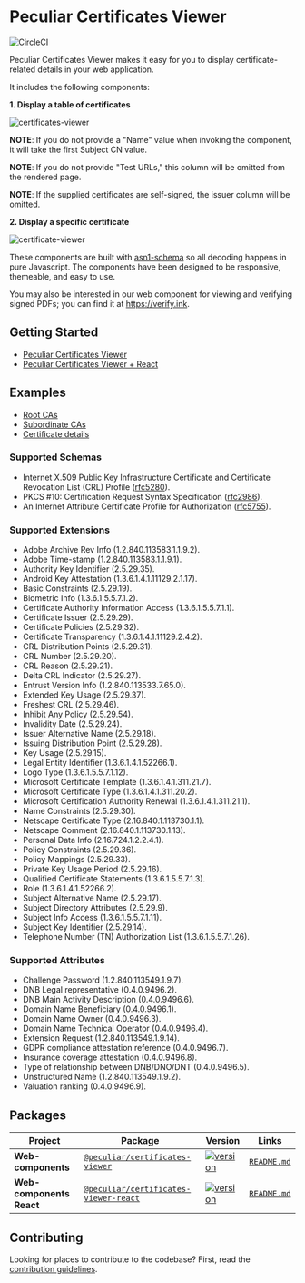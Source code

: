 # Peculiar Certificates Viewer

[![CircleCI](https://circleci.com/gh/PeculiarVentures/pv-certificates-viewer.svg?style=svg)](https://circleci.com/gh/PeculiarVentures/pv-certificates-viewer)

Peculiar Certificates Viewer makes it easy for you to display certificate-related details in your web application.

It includes the following components:

**1. Display a table of certificates**

![certificates-viewer](https://github.com/PeculiarVentures/pv-certificates-viewer/assets/9417251/a3e70cd4-7f0b-4c0d-aaab-40f0cda0188d)

**NOTE**: If you do not provide a "Name" value when invoking the component, it will take the first Subject CN value.

**NOTE**: If you do not provide "Test URLs," this column will be omitted from the rendered page.

**NOTE**: If the supplied certificates are self-signed, the issuer column will be omitted.

**2. Display a specific certificate**

![certificate-viewer](https://github.com/PeculiarVentures/pv-certificates-viewer/assets/9417251/12f3ac31-b773-4eec-b535-3dce441ada73)

These components are built with [asn1-schema](https://github.com/PeculiarVentures/asn1-schema) so all decoding happens in pure Javascript. The components have been designed to be responsive, themeable, and easy to use.

You may also be interested in our web component for viewing and verifying signed PDFs; you can find it at https://verify.ink.

## Getting Started

- [Peculiar Certificates Viewer](./packages/webcomponents/README.md)
- [Peculiar Certificates Viewer + React](./packages/webcomponents-react/README.md)

## Examples

- [Root CAs](https://codepen.io/donskov/pen/gOpQGYa)
- [Subordinate CAs](https://codepen.io/donskov/pen/poJQWea)
- [Certificate details](https://codepen.io/donskov/pen/RwPqLLa)

### Supported Schemas

- Internet X.509 Public Key Infrastructure Certificate and Certificate Revocation List (CRL) Profile ([rfc5280](https://tools.ietf.org/html/rfc5280)).
- PKCS #10: Certification Request Syntax Specification ([rfc2986](https://tools.ietf.org/html/rfc2986)).
- An Internet Attribute Certificate Profile for Authorization ([rfc5755](https://tools.ietf.org/html/rfc5755)).

### Supported Extensions

- Adobe Archive Rev Info (1.2.840.113583.1.1.9.2).
- Adobe Time-stamp (1.2.840.113583.1.1.9.1).
- Authority Key Identifier (2.5.29.35).
- Android Key Attestation (1.3.6.1.4.1.11129.2.1.17).
- Basic Constraints (2.5.29.19).
- Biometric Info (1.3.6.1.5.5.7.1.2).
- Certificate Authority Information Access (1.3.6.1.5.5.7.1.1).
- Certificate Issuer (2.5.29.29).
- Certificate Policies (2.5.29.32).
- Certificate Transparency (1.3.6.1.4.1.11129.2.4.2).
- CRL Distribution Points (2.5.29.31).
- CRL Number (2.5.29.20).
- CRL Reason (2.5.29.21).
- Delta CRL Indicator (2.5.29.27).
- Entrust Version Info (1.2.840.113533.7.65.0).
- Extended Key Usage (2.5.29.37).
- Freshest CRL (2.5.29.46).
- Inhibit Any Policy (2.5.29.54).
- Invalidity Date (2.5.29.24).
- Issuer Alternative Name (2.5.29.18).
- Issuing Distribution Point (2.5.29.28).
- Key Usage (2.5.29.15).
- Legal Entity Identifier (1.3.6.1.4.1.52266.1).
- Logo Type (1.3.6.1.5.5.7.1.12).
- Microsoft Certificate Template (1.3.6.1.4.1.311.21.7).
- Microsoft Certificate Type (1.3.6.1.4.1.311.20.2).
- Microsoft Certification Authority Renewal (1.3.6.1.4.1.311.21.1).
- Name Constraints (2.5.29.30).
- Netscape Certificate Type (2.16.840.1.113730.1.1).
- Netscape Comment (2.16.840.1.113730.1.13).
- Personal Data Info (2.16.724.1.2.2.4.1).
- Policy Constraints (2.5.29.36).
- Policy Mappings (2.5.29.33).
- Private Key Usage Period (2.5.29.16).
- Qualified Certificate Statements (1.3.6.1.5.5.7.1.3).
- Role (1.3.6.1.4.1.52266.2).
- Subject Alternative Name (2.5.29.17).
- Subject Directory Attributes (2.5.29.9).
- Subject Info Access (1.3.6.1.5.5.7.1.11).
- Subject Key Identifier (2.5.29.14).
- Telephone Number (TN) Authorization List (1.3.6.1.5.5.7.1.26).

### Supported Attributes

- Challenge Password (1.2.840.113549.1.9.7).
- DNB Legal representative (0.4.0.9496.2).
- DNB Main Activity Description (0.4.0.9496.6).
- Domain Name Beneficiary (0.4.0.9496.1).
- Domain Name Owner (0.4.0.9496.3).
- Domain Name Technical Operator (0.4.0.9496.4).
- Extension Request (1.2.840.113549.1.9.14).
- GDPR compliance attestation reference (0.4.0.9496.7).
- Insurance coverage attestation (0.4.0.9496.8).
- Type of relationship between DNB/DNO/DNT (0.4.0.9496.5).
- Unstructured Name (1.2.840.113549.1.9.2).
- Valuation ranking (0.4.0.9496.9).

## Packages

| Project | Package | Version | Links |
| ------- | ------- | ------- |:-----:|
| **Web-components** | [`@peculiar/certificates-viewer`](https://www.npmjs.com/package/@peculiar/certificates-viewer) | [![version](https://img.shields.io/npm/v/@peculiar/certificates-viewer/latest.svg)](https://www.npmjs.com/package/@peculiar/certificates-viewer) | [`README.md`](packages/webcomponents/README.md)
| **Web-components React** | [`@peculiar/certificates-viewer-react`](https://www.npmjs.com/package/@peculiar/certificates-viewer-react) | [![version](https://img.shields.io/npm/v/@peculiar/certificates-viewer-react/latest.svg)](https://www.npmjs.com/package/@peculiar/certificates-viewer-react) | [`README.md`](packages/webcomponents-react/README.md)


## Contributing

Looking for places to contribute to the codebase? First, read the [contribution guidelines](CONTRIBUTING.md).
